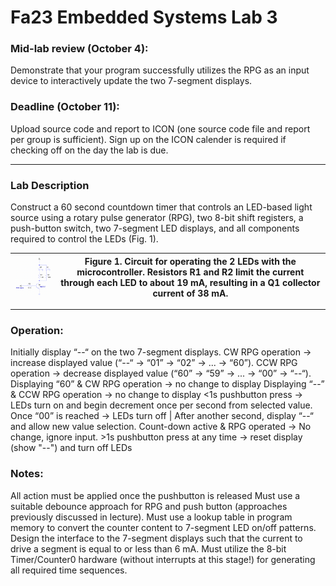 # Fa23 Embedded Systems Lab 3

### Mid-lab review (October 4):
Demonstrate that your program successfully utilizes the RPG as an input device to interactively update the two 7-segment displays.

### Deadline (October 11):
Upload source code and report to ICON (one source code file and report per group is sufficient). Sign up on the ICON calender is required if checking off on the day the lab is due.

---

### Lab Description
Construct a 60 second countdown timer that controls an LED-based light source using a rotary pulse generator (RPG), two 8-bit shift registers, a push-button switch, two 7-segment LED displays, and all components required to control the LEDs (Fig. 1).

![Figure 1](res/Desc_Fig1.png) | Figure 1. Circuit for operating the 2 LEDs with the microcontroller. Resistors R1 and R2 limit the current through each LED to about 19 mA, resulting in a Q1 collector current of 38 mA.
--- | ---

---

### Operation:
Initially display “--“ on the two 7-segment displays.
CW RPG operation -> increase displayed value (“--“ -> “01” -> “02” -> ... -> “60”).
CCW RPG operation -> decrease displayed value (“60” -> “59” -> ... -> “00” -> “--“).
Displaying “60” & CW RPG operation -> no change to display
Displaying “--” & CCW RPG operation -> no change to display
<1s pushbutton press -> LEDs turn on and begin decrement once per second from selected value.
Once “00” is reached -> LEDs turn off | After another second, display “--“ and allow new value selection.
Count-down active & RPG operated -> No change, ignore input.
\>1s pushbutton press at any time -> reset display (show "--") and turn off LEDs

### Notes:
All action must be applied once the pushbutton is released
Must use a suitable debounce approach for RPG and push button (approaches previously discussed in lecture).
Must use a lookup table in program memory to convert the counter content to 7-segment LED on/off patterns.
Design the interface to the 7-segment displays such that the current to drive a segment is equal to or less than 6 mA.
Must utilize the 8-bit Timer/Counter0 hardware (without interrupts at this stage!) for generating all required time sequences.
